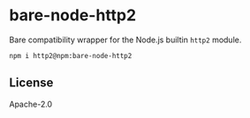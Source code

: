 # bare-node-http2

Bare compatibility wrapper for the Node.js builtin `http2` module.

```
npm i http2@npm:bare-node-http2
```

## License

Apache-2.0
